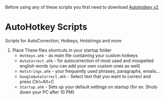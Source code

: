 Before using any of these scripts you first need to download [Autohotkey v2](https://www.autohotkey.com/download/ahk-v2.exe)

# AutoHotkey Scripts
 Scripts for AutoCorrection, Hotkeys, Hotstrings and more

1. Place These files shortcuts in your startup folder
    - `Hotkeys.ahk` - as main file containing your custom hotkeys
    - `AutoCorrect.ahk` - for autocorrection of most used and misspelled english words (you can add your own custom ones as well)
    - `Hotstrings.ahk` - your frequently used phrases, paragraphs, emails...
    - `GoogleAutoCorrect.ahk` - Select text that you want to correct and press *Ctrl*+*Alt*+*C*
    - `Startup.ahk` - Sets up your default settings on startup (for ex: Shuts down your PC after 10 PM)



